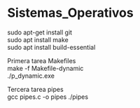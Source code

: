 # Sistemas_Operativos

sudo apt-get install git  
sudo apt install make  
sudo apt install build-essential

Primera tarea Makefiles  
make -f Makefile-dynamic  
./p_dynamic.exe

Tercera tarea pipes  
gcc pipes.c -o pipes
./pipes
